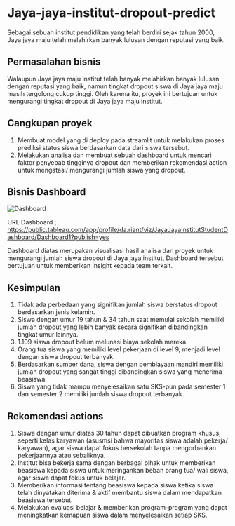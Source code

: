 # Jaya-jaya-institut-dropout-predict
Sebagai sebuah institut pendidikan yang telah berdiri sejak tahun 2000, Jaya jaya maju telah melahirkan banyak lulusan dengan reputasi yang baik.

## Permasalahan bisnis
Walaupun Jaya jaya maju institut telah banyak melahirkan banyak lulusan dengan reputasi yang baik, namun tingkat dropout siswa di Jaya jaya maju masih tergolong cukup tinggi.
Oleh karena itu, proyek ini bertujuan untuk mengurangi tingkat dropout di Jaya jaya maju institut.

## Cangkupan proyek
1. Membuat model yang di deploy pada streamlit untuk melakukan proses prediksi status siswa berdasarkan data dari siswa tersebut.
2. Melakukan analisa dan membuat sebuah dashboard untuk mencari faktor penyebab tingginya dropout dan memberikan rekomendasi action untuk mengatasi/ mengurangi jumlah siswa yang dropout.

## Bisnis Dashboard
![Dashboard](https://github.com/dariant08/Jaya-jaya-institut-dropout-predict/assets/150717472/42ccec20-c8a7-4d85-8b57-484625e897a5)


URL Dashboard ; https://public.tableau.com/app/profile/da.riant/viz/JayaJayaInstitutStudentDashboard/Dashboard1?publish=yes

 Dashboard diatas merupakan visualisasi hasil analisa dari proyek untuk mengurangi jumlah siswa dropout di Jaya jaya institut, Dashboard tersebut bertujuan untuk memberikan insight kepada team terkait.

## Kesimpulan
1. Tidak ada perbedaan yang signifikan jumlah siswa berstatus dropout berdasarkan jenis kelamin.
2. Siswa dengan umur 19 tahun & 34 tahun saat memulai sekolah memiliki jumlah dropout yang lebih banyak secara signifikan dibandingkan tingkat umur lainnya.
3. 1.109 siswa dropout belum melunasi biaya sekolah mereka.
4. Orang tua siswa yang memiliki level pekerjaan di level 9, menjadi level dengan siswa dropout terbanyak.
5. Berdasarkan sumber dana, siswa dengan pembiayaan mandiri memiliki jumlah dropout yang sangat tinggi dibandingkan siswa yang menerima beasiswa.
6. Siswa yang tidak mampu menyelesaikan satu SKS-pun pada semester 1 dan semester 2 memiliki jumlah siswa dropout terbanyak.

## Rekomendasi actions
1. Siswa dengan umur diatas 30 tahun dapat dibuatkan program khusus, seperti kelas karyawan (asusmsi bahwa mayoritas siswa adalah pekerja/ karyawan), agar siswa dapat fokus bersekolah tanpa mengorbankan pekerjaannya atau sebaliknya.
2. Institut bisa bekerja sama dengan berbagai pihak untuk memberikan beasiswa kepada siswa untuk meringankan beban orang tua/ wali siswa, agar siswa dapat fokus untuk belajar.
3. Memberikan informasi tentang beasiswa kepada siswa ketika siswa telah dinyatakan diterima & aktif membantu siswa dalam mendapatkan beasiswa tersebut.
4. Melakukan evaluasi belajar & memberikan program-program yang dapat meningkatkan kemapuan siswa dalam menyelesaikan setiap SKS.
   

